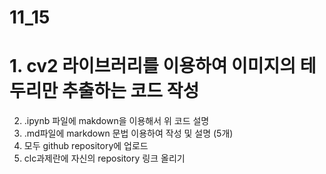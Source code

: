 # 11_15
# 1. cv2 라이브러리를 이용하여 이미지의 테두리만 추출하는 코드 작성
2. .ipynb 파일에 makdown을 이용해서 위 코드 설명
3. .md파일에 markdown 문법 이용하여 작성 및 설명 (5개)
4. 모두 github repository에 업로드
5. clc과제란에 자신의 repository 링크 올리기
